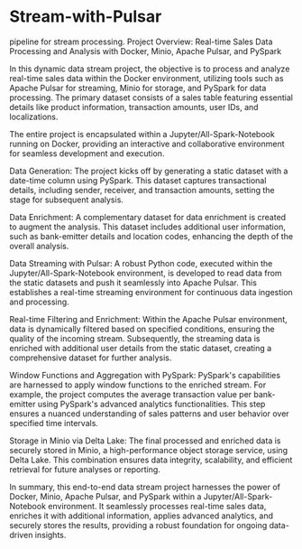 # Stream-with-Pulsar
pipeline for stream processing.
Project Overview: Real-time Sales Data Processing and Analysis with Docker, Minio, Apache Pulsar, and PySpark

In this dynamic data stream project, the objective is to process and analyze real-time sales data within the Docker environment, utilizing tools such as Apache Pulsar for streaming, Minio for storage, and PySpark for data processing. The primary dataset consists of a sales table featuring essential details like product information, transaction amounts, user IDs, and localizations.

The entire project is encapsulated within a Jupyter/All-Spark-Notebook running on Docker, providing an interactive and collaborative environment for seamless development and execution.

Data Generation:
The project kicks off by generating a static dataset with a date-time column using PySpark. This dataset captures transactional details, including sender, receiver, and transaction amounts, setting the stage for subsequent analysis.

Data Enrichment:
A complementary dataset for data enrichment is created to augment the analysis. This dataset includes additional user information, such as bank-emitter details and location codes, enhancing the depth of the overall analysis.

Data Streaming with Pulsar:
A robust Python code, executed within the Jupyter/All-Spark-Notebook environment, is developed to read data from the static datasets and push it seamlessly into Apache Pulsar. This establishes a real-time streaming environment for continuous data ingestion and processing.

Real-time Filtering and Enrichment:
Within the Apache Pulsar environment, data is dynamically filtered based on specified conditions, ensuring the quality of the incoming stream. Subsequently, the streaming data is enriched with additional user details from the static dataset, creating a comprehensive dataset for further analysis.

Window Functions and Aggregation with PySpark:
PySpark's capabilities are harnessed to apply window functions to the enriched stream. For example, the project computes the average transaction value per bank-emitter using PySpark's advanced analytics functionalities. This step ensures a nuanced understanding of sales patterns and user behavior over specified time intervals.

Storage in Minio via Delta Lake:
The final processed and enriched data is securely stored in Minio, a high-performance object storage service, using Delta Lake. This combination ensures data integrity, scalability, and efficient retrieval for future analyses or reporting.

In summary, this end-to-end data stream project harnesses the power of Docker, Minio, Apache Pulsar, and PySpark within a Jupyter/All-Spark-Notebook environment. It seamlessly processes real-time sales data, enriches it with additional information, applies advanced analytics, and securely stores the results, providing a robust foundation for ongoing data-driven insights.
